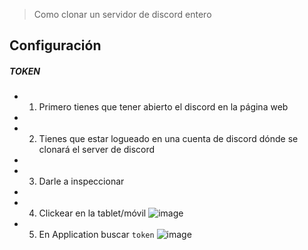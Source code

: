 > Como clonar un servidor de discord entero


## Configuración

##### **TOKEN**

- 1. Primero tienes que tener abierto el discord en la página web
- 
- 2. Tienes que estar logueado en una cuenta de discord dónde se clonará el server de discord
- 
- 3. Darle a inspeccionar
- 
- 4. Clickear en la tablet/móvil 
![image](https://user-images.githubusercontent.com/87767165/178582435-e76aefcd-4b87-449b-bd25-7c206b051b04.png)
- 5. En Application buscar `token` 
![image](https://user-images.githubusercontent.com/87767165/178582661-7815b4ba-bdd7-4d08-ac90-a4b844af30f1.png)

